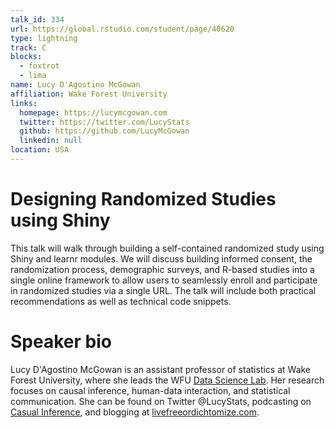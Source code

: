 ```yaml
---
talk_id: 334
url: https://global.rstudio.com/student/page/40620
type: lightning
track: C
blocks:
  - foxtrot
  - lima
name: Lucy D'Agostino McGowan
affiliation: Wake Forest University
links:
  homepage: https://lucymcgowan.com
  twitter: https://twitter.com/LucyStats
  github: https://github.com/LucyMcGowan
  linkedin: null
location: USA
---
```


# Designing Randomized Studies using Shiny

This talk will walk through building a self-contained randomized study using Shiny and learnr modules. We will discuss building informed consent, the randomization process, demographic surveys, and R-based studies into a single online framework to allow users to seamlessly enroll and participate in randomized studies via a single URL. The talk will include both practical recommendations as well as technical code snippets.

# Speaker bio

Lucy D'Agostino McGowan is an assistant professor of statistics at Wake Forest University, where she leads the WFU [Data Science Lab](https://dmds.lucymcgowan.com). Her research focuses on causal inference, human-data interaction, and statistical communication. She can be found on Twitter @LucyStats, podcasting on [Casual Inference](https://casualinfer.libsyn.com), and blogging at [livefreeordichtomize.com](https://livefreeordichtomize.com).
